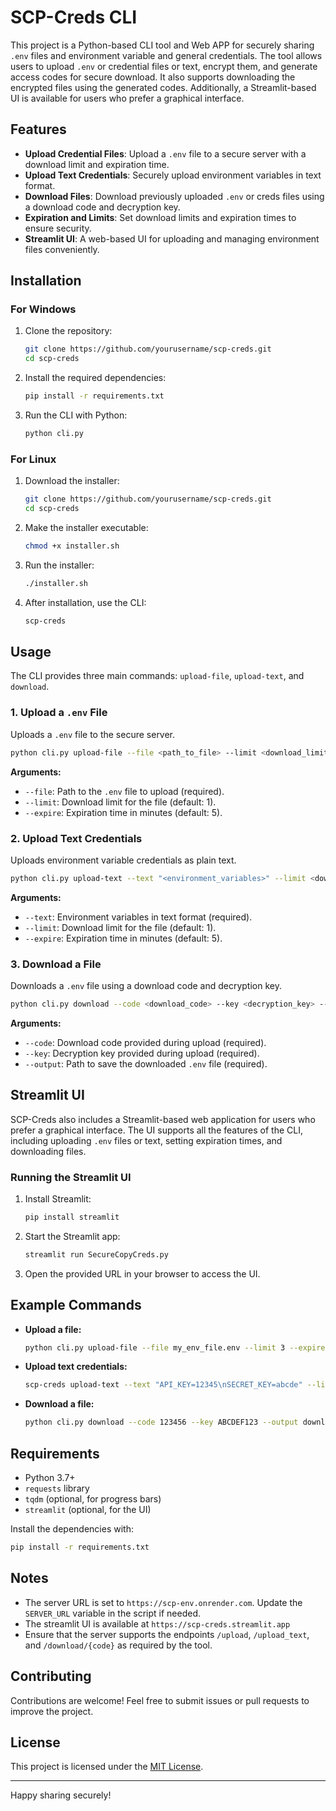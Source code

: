 # SCP-Creds CLI

This project is a Python-based CLI tool and Web APP for securely sharing `.env` files and environment variable and general credentials. The tool allows users to upload `.env` or credential files or text, encrypt them, and generate access codes for secure download. It also supports downloading the encrypted files using the generated codes. Additionally, a Streamlit-based UI is available for users who prefer a graphical interface.

## Features
- **Upload Credential Files**: Upload a `.env` file to a secure server with a download limit and expiration time.
- **Upload Text Credentials**: Securely upload environment variables in text format.
- **Download Files**: Download previously uploaded `.env` or creds files using a download code and decryption key.
- **Expiration and Limits**: Set download limits and expiration times to ensure security.
- **Streamlit UI**: A web-based UI for uploading and managing environment files conveniently.

## Installation

### For Windows
1. Clone the repository:
   ```bash
   git clone https://github.com/yourusername/scp-creds.git
   cd scp-creds
   ```
2. Install the required dependencies:
   ```bash
   pip install -r requirements.txt
   ```
3. Run the CLI with Python:
   ```bash
   python cli.py
   ```

### For Linux
1. Download the installer:
   ```bash
   git clone https://github.com/yourusername/scp-creds.git
   cd scp-creds
   ```
2. Make the installer executable:
   ```bash
   chmod +x installer.sh
   ```
3. Run the installer:
   ```bash
   ./installer.sh
   ```
4. After installation, use the CLI:
   ```bash
   scp-creds
   ```

## Usage
The CLI provides three main commands: `upload-file`, `upload-text`, and `download`.

### 1. Upload a `.env` File
Uploads a `.env` file to the secure server.
```bash
python cli.py upload-file --file <path_to_file> --limit <download_limit> --expire <expiration_time>
```
**Arguments:**
- `--file`: Path to the `.env` file to upload (required).
- `--limit`: Download limit for the file (default: 1).
- `--expire`: Expiration time in minutes (default: 5).

### 2. Upload Text Credentials
Uploads environment variable credentials as plain text.
```bash
python cli.py upload-text --text "<environment_variables>" --limit <download_limit> --expire <expiration_time>
```
**Arguments:**
- `--text`: Environment variables in text format (required).
- `--limit`: Download limit for the file (default: 1).
- `--expire`: Expiration time in minutes (default: 5).

### 3. Download a File
Downloads a `.env` file using a download code and decryption key.
```bash
python cli.py download --code <download_code> --key <decryption_key> --output <output_path>
```
**Arguments:**
- `--code`: Download code provided during upload (required).
- `--key`: Decryption key provided during upload (required).
- `--output`: Path to save the downloaded `.env` file (required).

## Streamlit UI
SCP-Creds also includes a Streamlit-based web application for users who prefer a graphical interface. The UI supports all the features of the CLI, including uploading `.env` files or text, setting expiration times, and downloading files.

### Running the Streamlit UI
1. Install Streamlit:
   ```bash
   pip install streamlit
   ```
2. Start the Streamlit app:
   ```bash
   streamlit run SecureCopyCreds.py
   ```
3. Open the provided URL in your browser to access the UI.

## Example Commands
- **Upload a file:**
  ```bash
  python cli.py upload-file --file my_env_file.env --limit 3 --expire 10
  ```
- **Upload text credentials:**
  ```bash
  scp-creds upload-text --text "API_KEY=12345\nSECRET_KEY=abcde" --limit 5 --expire 15
  ```
- **Download a file:**
  ```bash
  python cli.py download --code 123456 --key ABCDEF123 --output downloaded.env
  ```

## Requirements
- Python 3.7+
- `requests` library
- `tqdm` (optional, for progress bars)
- `streamlit` (optional, for the UI)

Install the dependencies with:
```bash
pip install -r requirements.txt
```

## Notes
- The server URL is set to `https://scp-env.onrender.com`. Update the `SERVER_URL` variable in the script if needed.
- The streamlit UI is available at `https://scp-creds.streamlit.app`
- Ensure that the server supports the endpoints `/upload`, `/upload_text`, and `/download/{code}` as required by the tool.

## Contributing
Contributions are welcome! Feel free to submit issues or pull requests to improve the project.

## License
This project is licensed under the [MIT License](LICENSE).

---

Happy sharing securely!

